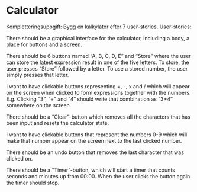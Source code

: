 # Calculator

Kompletteringsuppgift:
Bygg en kalkylator efter 7 user-stories.
User-stories:

There should be a graphical interface for the calculator, including a body, a place for buttons and a screen.

There should be 6 buttons named “A, B, C, D, E” and “Store” where the user can store the latest expression result in one of the five letters.
To store, the user presses “Store” followed by a letter.
To use a stored number, the user simply presses that letter.

I want to have clickable buttons representing +, -, x and / which will appear on the screen when clicked to form expressions together with the numbers. E.g. Clicking “3”, “+” and “4” should write that combination as “3+4” somewhere on the screen.

There should be a “Clear”-button which removes all the characters that has been input and resets the calculator state.

I want to have clickable buttons that represent the numbers 0-9 which will make that number appear on the screen next to the last clicked number.

There should be an undo button that removes the last character that was
clicked on.

There should be a “Timer”-button, which will start a timer that counts seconds and minutes up from 00:00. When the user clicks the button again the timer should stop.